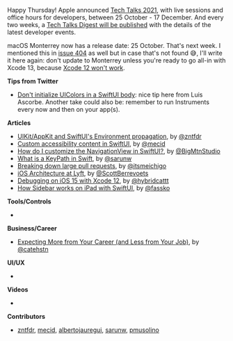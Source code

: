 Happy Thursday! Apple announced [Tech Talks 2021](https://developer.apple.com/tech-talks/), with live sessions and office hours for developers, between 25 October - 17 December. And every two weeks, a [Tech Talks Digest will be published](https://developer.apple.com/news/?id=pxmrhflz) with the details of the latest developer events.

macOS Monterrey now has a release date: 25 October. That's next week. I mentioned this in [issue 404](https://ios-goodies.com/post/663776526168424448/week-404) as well but in case that's not found 😅, I'll write it here again: don't update to Monterrey unless you're ready to go all-in with Xcode 13, because [Xcode 12 won't work](https://developer.apple.com/news/?id=ufox7ci5).

**Tips from Twitter**

* [Don't initialize UIColors in a SwiftUI body](https://twitter.com/Lascorbe/status/1450501815712325632): nice tip here from Luis Ascorbe. Another take could also be: remember to run Instruments every now and then on your app(s).

**Articles**

* [UIKit/AppKit and SwiftUI's Environment propagation](https://www.fivestars.blog/articles/swiftui-environment-propagation-3/), by [@zntfdr](https://twitter.com/zntfdr)
* [Custom accessibility content in SwiftUI](https://swiftwithmajid.com/2021/10/06/custom-accessibility-content-in-swiftui/), by [@mecid](https://twitter.com/mecid)
* [How do I customize the NavigationView in SwiftUI?](https://www.bigmountainstudio.com/community/public/posts/80041-how-do-i-customize-the-navigationview-in-swiftui), by [@BigMtnStudio](https://twitter.com/BigMtnStudio)
* [What is a KeyPath in Swift](https://sarunw.com/posts/what-is-keypath-in-swift/), by [@sarunw](https://twitter.com/sarunw)
* [Breaking down large pull requests](https://mobile.blog/2021/10/21/breaking-down-large-pull-requests/), by [@itsmeichigo](https://twitter.com/itsmeichigo)
* [iOS Architecture at Lyft](https://scottberrevoets.com/2021/10/14/ios-architecture-at-lyft/), by [@ScottBerrevoets](https://twitter.com/ScottBerrevoets)
* [Debugging on iOS 15 with Xcode 12](https://hybridcattt.com/blog/debugging-on-latest-ios-with-older-xcode), by [@hybridcattt](https://twitter.com/hybridcattt)
* [How Sidebar works on iPad with SwiftUI](https://kristaps.me/blog/swiftui-sidebar/), by [@fassko](https://twitter.com/fassko)

**Tools/Controls**

* 

**Business/Career**

* [Expecting More from Your Career (and Less from Your Job)](https://cate.blog/2021/10/18/expecting-more-from-your-career-and-less-from-your-job/), by [@catehstn](https://twitter.com/catehstn)

**UI/UX**

* 

**Videos**

* 

**Contributors**

* [zntfdr](https://github.com/zntfdr), [mecid](https://github.com/mecid), [albertojauregui](https://github.com/albertojauregui), [sarunw](https://github.com/sarunw), [pmusolino](https://github.com/pmusolino)
